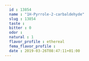 ```yaml
---
  id : 13854
  name : "1H-Pyrrole-2-carbaldehyde"
  slug : 13854
  taste : 
  bitter : 0
  odor : 
  natural : 1
  flavor_profile : ethereal
  fema_flavor_profile : 
  date : 2019-03-26T08:47:11+01:00
---
```



